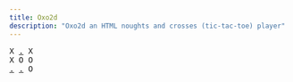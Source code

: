 ```yaml
---
title: Oxo2d 
description: "Oxo2d an HTML noughts and crosses (tic-tac-toe) player"
---
```


<pre class="oxo2d">
X <a href="../38/">.</a> X
X O O
<a href="../5w/">.</a> <a href="../5z/">.</a> O
</pre>
